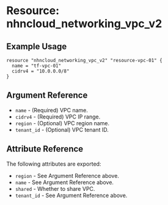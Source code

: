 # Resource: nhncloud_networking_vpc_v2

## Example Usage

```
resource "nhncloud_networking_vpc_v2" "resource-vpc-01" {
  name = "tf-vpc-01"
  cidrv4 = "10.0.0.0/8"
}
```

## Argument Reference

* `name` - (Required) VPC name.
* `cidrv4` - (Required) VPC IP range.
* `region` - (Optional) VPC region name.
* `tenant_id` - (Optional) VPC tenant ID.

## Attribute Reference

The following attributes are exported:

* `region` - See Argument Reference above.
* `name` - See Argument Reference above.
* `shared` - Whether to share VPC.
* `tenant_id` - See Argument Reference above.